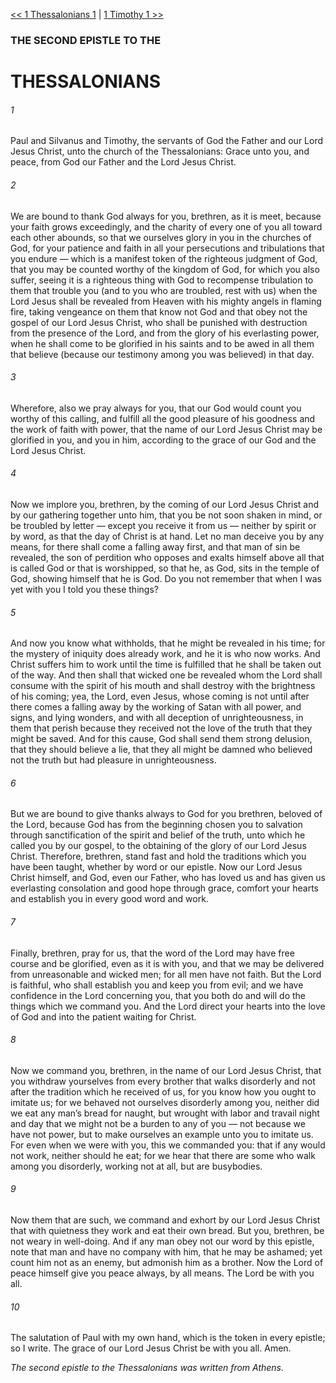 [<< 1 Thessalonians 1](../1%20Thessalonians/1%20Thessalonians%201.md)  |  [1 Timothy 1 >>](../1%20Timothy/1%20Timothy%201.md)

### THE SECOND EPISTLE TO THE
# THESSALONIANS
###### 1

Paul and Silvanus and Timothy, the servants of God the Father and our Lord Jesus Christ, unto the church of the Thessalonians: Grace unto you, and peace, from God our Father and the Lord Jesus Christ.

###### 2
We are bound to thank God always for you, brethren, as it is meet, because your faith grows exceedingly, and the charity of every one of you all toward each other abounds, so that we ourselves glory in you in the churches of God, for your patience and faith in all your persecutions and tribulations that you endure — which is a manifest token of the righteous judgment of God, that you may be counted worthy of the kingdom of God, for which you also suffer, seeing it is a righteous thing with God to recompense tribulation to them that trouble you (and to you who are troubled, rest with us) when the Lord Jesus shall be revealed from Heaven with his mighty angels in flaming fire, taking vengeance on them that know not God and that obey not the gospel of our Lord Jesus Christ, who shall be punished with destruction from the presence of the Lord, and from the glory of his everlasting power, when he shall come to be glorified in his saints and to be awed in all them that believe (because our testimony among you was believed) in that day.

###### 3
Wherefore, also we pray always for you, that our God would count you worthy of this calling, and fulfill all the good pleasure of his goodness and the work of faith with power, that the name of our Lord Jesus Christ may be glorified in you, and you in him, according to the grace of our God and the Lord Jesus Christ.

###### 4
Now we implore you, brethren, by the coming of our Lord Jesus Christ and by our gathering together unto him, that you be not soon shaken in mind, or be troubled by letter — except you receive it from us — neither by spirit or by word, as that the day of Christ is at hand. Let no man deceive you by any means, for there shall come a falling away first, and that man of sin be revealed, the son of perdition who opposes and exalts himself above all that is called God or that is worshipped, so that he, as God, sits in the temple of God, showing himself that he is God. Do you not remember that when I was yet with you I told you these things?

###### 5
And now you know what withholds, that he might be revealed in his time; for the mystery of iniquity does already work, and he it is who now works. And Christ suffers him to work until the time is fulfilled that he shall be taken out of the way. And then shall that wicked one be revealed whom the Lord shall consume with the spirit of his mouth and shall destroy with the brightness of his coming; yea, the Lord, even Jesus, whose coming is not until after there comes a falling away by the working of Satan with all power, and signs, and lying wonders, and with all deception of unrighteousness, in them that perish because they received not the love of the truth that they might be saved. And for this cause, God shall send them strong delusion, that they should believe a lie, that they all might be damned who believed not the truth but had pleasure in unrighteousness.

###### 6
But we are bound to give thanks always to God for you brethren, beloved of the Lord, because God has from the beginning chosen you to salvation through sanctification of the spirit and belief of the truth, unto which he called you by our gospel, to the obtaining of the glory of our Lord Jesus Christ. Therefore, brethren, stand fast and hold the traditions which you have been taught, whether by word or our epistle. Now our Lord Jesus Christ himself, and God, even our Father, who has loved us and has given us everlasting consolation and good hope through grace, comfort your hearts and establish you in every good word and work.

###### 7
Finally, brethren, pray for us, that the word of the Lord may have free course and be glorified, even as it is with you, and that we may be delivered from unreasonable and wicked men; for all men have not faith. But the Lord is faithful, who shall establish you and keep you from evil; and we have confidence in the Lord concerning you, that you both do and will do the things which we command you. And the Lord direct your hearts into the love of God and into the patient waiting for Christ.

###### 8
Now we command you, brethren, in the name of our Lord Jesus Christ, that you withdraw yourselves from every brother that walks disorderly and not after the tradition which he received of us, for you know how you ought to imitate us; for we behaved not ourselves disorderly among you, neither did we eat any man’s bread for naught, but wrought with labor and travail night and day that we might not be a burden to any of you — not because we have not power, but to make ourselves an example unto you to imitate us. For even when we were with you, this we commanded you: that if any would not work, neither should he eat; for we hear that there are some who walk among you disorderly, working not at all, but are busybodies.

###### 9
Now them that are such, we command and exhort by our Lord Jesus Christ that with quietness they work and eat their own bread. But you, brethren, be not weary in well-doing. And if any man obey not our word by this epistle, note that man and have no company with him, that he may be ashamed; yet count him not as an enemy, but admonish him as a brother. Now the Lord of peace himself give you peace always, by all means. The Lord be with you all.

###### 10
The salutation of Paul with my own hand, which is the token in every epistle; so I write. The grace of our Lord Jesus Christ be with you all. Amen.


*The second epistle to the Thessalonians was written from Athens.*